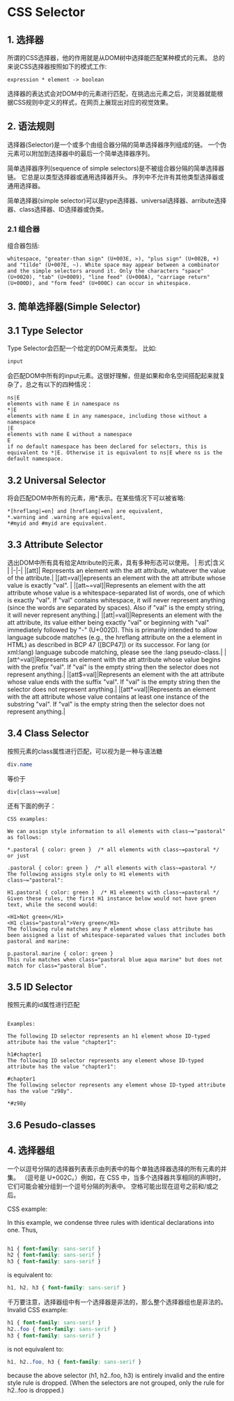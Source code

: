 # CSS Selector

## 1. 选择器

所谓的CSS选择器，他的作用就是从DOM树中选择能匹配某种模式的元素。
总的来说CSS选择器按照如下的模式工作:

    expression * element -> boolean
选择器的表达式会对DOM中的元素进行匹配，在挑选出元素之后，浏览器就能根据CSS规则中定义的样式，在网页上展现出对应的视觉效果。

## 2. 语法规则

选择器(Selector)是一个或多个由组合器分隔的简单选择器序列组成的链。 一个伪元素可以附加到选择器中的最后一个简单选择器序列。

简单选择器序列(sequence of simple selectors)是不被组合器分隔的简单选择器链。 它总是以类型选择器或通用选择器开头。 序列中不允许有其他类型选择器或通用选择器。

简单选择器(simple selector)可以是type选择器、universal选择器、arribute选择器、class选择器、ID选择器或伪类。

### 2.1 组合器

组合器包括:

    whitespace, "greater-than sign" (U+003E, >), "plus sign" (U+002B, +) and "tilde" (U+007E, ~). White space may appear between a combinator and the simple selectors around it. Only the characters "space" (U+0020), "tab" (U+0009), "line feed" (U+000A), "carriage return" (U+000D), and "form feed" (U+000C) can occur in whitespace.

## 3. 简单选择器(Simple Selector)

## 3.1 Type Selector

Type Selector会匹配一个给定的DOM元素类型。
比如:

```css
input
```

会匹配DOM中所有的input元素。这很好理解，但是如果和命名空间搭配起来就复杂了，总之有以下的四种情况：

```text
ns|E
elements with name E in namespace ns
*|E
elements with name E in any namespace, including those without a namespace
|E
elements with name E without a namespace
E
if no default namespace has been declared for selectors, this is equivalent to *|E. Otherwise it is equivalent to ns|E where ns is the default namespace.
```

## 3.2 Universal Selector

将会匹配DOM中所有的元素，用*表示。在某些情况下可以被省略:

```text
*[hreflang|=en] and [hreflang|=en] are equivalent,
*.warning and .warning are equivalent,
*#myid and #myid are equivalent.
```

## 3.3 Attribute Selector

选出DOM中所有具有给定Attribute的元素，具有多种形态可以使用。
| 形式|含义 |
|-|-|
|[att]| Represents an element with the att attribute, whatever the value of the attribute.|
|[att=val]|epresents an element with the att attribute whose value is exactly "val". |
|[att~=val]|Represents an element with the att attribute whose value is a whitespace-separated list of words, one of which is exactly "val". If "val" contains whitespace, it will never represent anything (since the words are separated by spaces). Also if "val" is the empty string, it will never represent anything.|
|[att\|=val]|Represents an element with the att attribute, its value either being exactly "val" or beginning with "val" immediately followed by "-" (U+002D). This is primarily intended to allow language subcode matches (e.g., the hreflang attribute on the a element in HTML) as described in BCP 47 ([BCP47]) or its successor. For lang (or xml:lang) language subcode matching, please see the :lang pseudo-class.|
|[att^=val]|Represents an element with the att attribute whose value begins with the prefix "val". If "val" is the empty string then the selector does not represent anything.|
|[att$=val]|Represents an element with the att attribute whose value ends with the suffix "val". If "val" is the empty string then the selector does not represent anything.|
|[att*=val]|Represents an element with the att attribute whose value contains at least one instance of the substring "val". If "val" is the empty string then the selector does not represent anything.|

## 3.4 Class Selector

按照元素的class属性进行匹配，可以视为是一种与语法糖

```css
div.name
```

等价于

```
div[class~=value]
```

还有下面的例子：

```text
CSS examples:

We can assign style information to all elements with class~="pastoral" as follows:

*.pastoral { color: green }  /* all elements with class~=pastoral */
or just

.pastoral { color: green }  /* all elements with class~=pastoral */
The following assigns style only to H1 elements with class~="pastoral":

H1.pastoral { color: green }  /* H1 elements with class~=pastoral */
Given these rules, the first H1 instance below would not have green text, while the second would:

<H1>Not green</H1>
<H1 class="pastoral">Very green</H1>
The following rule matches any P element whose class attribute has been assigned a list of whitespace-separated values that includes both pastoral and marine:

p.pastoral.marine { color: green }
This rule matches when class="pastoral blue aqua marine" but does not match for class="pastoral blue".
```

## 3.5 ID Selector

按照元素的id属性进行匹配

```text

Examples:

The following ID selector represents an h1 element whose ID-typed attribute has the value "chapter1":

h1#chapter1
The following ID selector represents any element whose ID-typed attribute has the value "chapter1":

#chapter1
The following selector represents any element whose ID-typed attribute has the value "z98y".

*#z98y
```

## 3.6 Pesudo-classes



## 4. 选择器组

一个以逗号分隔的选择器列表表示由列表中的每个单独选择器选择的所有元素的并集。 （逗号是 U+002C。）例如，在 CSS 中，当多个选择器共享相同的声明时，它们可能会被分组到一个逗号分隔的列表中。 空格可能出现在逗号之前和/或之后。

CSS example:

In this example, we condense three rules with identical declarations into one. Thus,

```css

h1 { font-family: sans-serif }
h2 { font-family: sans-serif }
h3 { font-family: sans-serif }
```

is equivalent to:

```css
h1, h2, h3 { font-family: sans-serif }
```

千万要注意，选择器组中有一个选择器是非法的，那么整个选择器组也是非法的。
Invalid CSS example:

```css
h1 { font-family: sans-serif }
h2..foo { font-family: sans-serif }
h3 { font-family: sans-serif }
```

is not equivalent to:

```css
h1, h2..foo, h3 { font-family: sans-serif }
```

because the above selector (h1, h2..foo, h3) is entirely invalid and the entire style rule is dropped. (When the selectors are not grouped, only the rule for h2..foo is dropped.)

